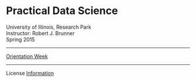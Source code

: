 # Practical Data Science

University of Illinois, Research Park    
Instructor: Robert J. Brunner    
Spring 2015  

-----

[Orientation Week](Week0/Docker.md)

-----

License [Information](License.md)
